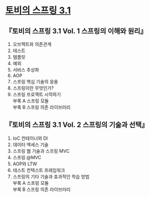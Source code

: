 
# [토비의 스프링 3.1](http://www.kyobobook.co.kr/product/detailViewKor.laf?ejkGb=KOR&mallGb=KOR&barcode=9788960773431&orderClick=LEa&Kc=)

## 『토비의 스프링 3.1 Vol. 1 스프링의 이해와 원리』
1. 오브젝트와 의존관계
2. 테스트
3. 템플릿
4. 예외
5. 서비스 추상화
6. AOP
7. 스프링 핵심 기술의 응용
8. 스프링이란 무엇인가?
9. 스프링 프로젝트 시작하기  
부록 A 스프링 모듈  
부록 B 스프링 의존 라이브러리  

## 『토비의 스프링 3.1 Vol. 2 스프링의 기술과 선택』
1. IoC 컨테이너와 DI
2. 데이터 액세스 기술
3. 스프링 웹 기술과 스프링 MVC
4. 스프링 @MVC
5. AOP와 LTW
6. 테스트 컨텍스트 프레임워크
7. 스프링의 기타 기술과 효과적인 학습 방법  
부록 A 스프링 모듈  
부록 B 스프링 의존 라이브러리  

